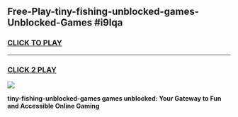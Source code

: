 
## Free-Play-tiny-fishing-unblocked-games-Unblocked-Games #i9lqa
<h3>
<a href="https://news.freeplayer.one?title=tiny-fishing-unblocked-games&ref=8M">CLICK TO PLAY</a></h3>
<hr>

<h3>
<a href="https://news.freeplayer.one?title=tiny-fishing-unblocked-games&ref=8M">CLICK 2 PLAY</a>
  
</h3>

<a href="https://news.freeplayer.one?title=tiny-fishing-unblocked-games&ref=8M"><img src="https://clearcache.store/games.png"></a>


**tiny-fishing-unblocked-games games unblocked: Your Gateway to Fun and Accessible Online Gaming**
